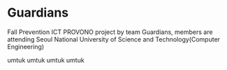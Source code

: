 # Guardians
Fall Prevention ICT PROVONO project by team Guardians, members are attending Seoul National University of Science and Technology(Computer Engineering)

umtuk
umtuk
umtuk
umtuk
